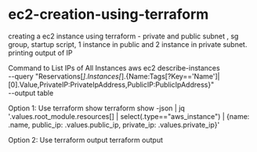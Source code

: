 # ec2-creation-using-terraform
creating a ec2 instance using terraform - private and public subnet , sg group, startup script, 1 instance in public and 2 instance in private subnet. printing output of IP

 Command to List IPs of All Instances
aws ec2 describe-instances \
  --query "Reservations[*].Instances[*].{Name:Tags[?Key=='Name']|[0].Value,PrivateIP:PrivateIpAddress,PublicIP:PublicIpAddress}" \
  --output table


 Option 1: Use terraform show
 terraform show -json | jq '.values.root_module.resources[] | select(.type=="aws_instance") | {name: .name, public_ip: .values.public_ip, private_ip: .values.private_ip}'

 
Option 2: Use terraform output
terraform output
